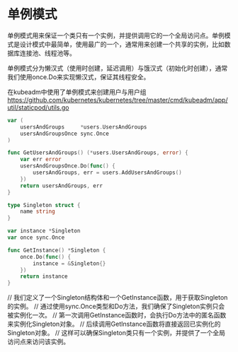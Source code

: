 # 单例模式

单例模式用来保证一个类只有一个实例，并提供调用它的一个全局访问点。单例模式是设计模式中最简单，使用最广的一个，通常用来创建一个共享的实例，比如数据库连接池、线程池等。

单例模式分为懒汉式（使用时创建，延迟调用）与饿汉式（初始化时创建），通常我们使用once.Do来实现懒汉式，保证其线程安全。


在kubeadm中使用了单例模式来创建用户与用户组 https://github.com/kubernetes/kubernetes/tree/master/cmd/kubeadm/app/util/staticpod/utils.go

```go
var (
	usersAndGroups     *users.UsersAndGroups
	usersAndGroupsOnce sync.Once
)

func GetUsersAndGroups() (*users.UsersAndGroups, error) {
	var err error
	usersAndGroupsOnce.Do(func() {
		usersAndGroups, err = users.AddUsersAndGroups()
	})
	return usersAndGroups, err
}
```




```go
type Singleton struct {
	name string
}

var instance *Singleton
var once sync.Once

func GetInstance() *Singleton {
	once.Do(func() {
		instance = &Singleton{}
	})
	return instance
}
```
// 我们定义了一个Singleton结构体和一个GetInstance函数，用于获取Singleton的实例。
// 通过使用sync.Once类型和Do方法，我们确保了Singleton实例只会被实例化一次。
// 第一次调用GetInstance函数时，会执行Do方法中的匿名函数来实例化Singleton对象。
// 后续调用GetInstance函数将直接返回已实例化的Singleton对象。
// 这样可以确保Singleton类只有一个实例，并提供了一个全局访问点来访问该实例。 